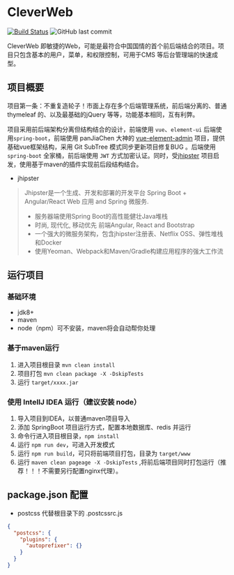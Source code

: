 # CleverWeb

[![Build Status](https://travis-ci.org/ToQuery/CleverWeb.svg?branch=master)](https://travis-ci.org/ToQuery/CleverWeb)
![GitHub last commit](https://img.shields.io/github/last-commit/ToQuery/CleverWeb.svg)

CleverWeb 即敏捷的Web，可能是最符合中国国情的首个前后端结合的项目。项目只包含基本的用户，菜单，和权限控制，可用于CMS 等后台管理端的快速成型。

## 项目概要

项目第一条：不重复造轮子！市面上存在多个后端管理系统，前后端分离的、普通 thymeleaf 的、以及最基础的jQuery 等等，功能基本相同，互有利弊。

项目采用前后端架构分离但结构结合的设计，前端使用 `vue`、`element-ui` 后端使用`spring-boot`，前端使用 panJiaChen 大神的 [vue-element-admin](github.com/panJiaChen/vue-element-admin) 项目，提供基础vue框架结构，采用 Git SubTree 模式同步更新项目修复BUG 。后端使用 `spring-boot` 全家桶，前后端使用 `JWT` 方式加密认证。同时，受[jhipster](https://www.jhipster.tech/) 项目启发，使用基于maven的插件实现前后段结构结合。

- jhipster

> Jhipster是一个生成、开发和部署的开发平台 Spring Boot + Angular/React Web 应用 and Spring 微服务. 
> - 服务器端使用Spring Boot的高性能健壮Java堆栈
> - 时尚, 现代化, 移动优先 前端Angular, React and Bootstrap
> - 一个强大的微服务架构，包含jhipster注册表、Netflix OSS、弹性堆栈和Docker
> - 使用Yeoman、Webpack和Maven/Gradle构建应用程序的强大工作流

## 运行项目

### 基础环境

- jdk8+
- maven
- node（npm）可不安装，maven将会自动帮你处理

### 基于maven运行

1. 进入项目根目录 `mvn clean install`
2. 项目打包 `mvn clean package -X -DskipTests`
3. 运行 `target/xxxx.jar`

### 使用 IntellJ IDEA 运行（建议安装 node）

1. 导入项目到IDEA，以普通maven项目导入
2. 添加 SpringBoot 项目运行方式，配置本地数据库、redis 并运行
3. 命令行进入项目根目录，`npm install`
4. 运行 `npm run dev`，可进入开发模式
5. 运行 `npm run build`，可只将前端项目打包，目录为 `target/www`
6. 运行 `maven clean pageage -X -DskipTests` ,将前后端项目同时打包运行（推荐！！！不需要另行配置nginx代理）。

## package.json 配置

- postcss 代替根目录下的 .postcssrc.js

```json
{
  "postcss": { 
    "plugins": {
      "autoprefixer": {}
    }
  }
}
```
